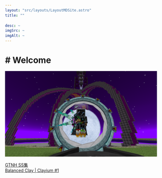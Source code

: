 ```yaml
---
layout: "src/layouts/LayoutMDSite.astro"
title: ""

desc: ~
imgSrc: ~
imgAlt: ~
---
```

<style>
main a { text-decoration: underline; }
</style>

# \# Welcome

![Imgage of Stargate in GregTech: New Horizons](src/assets/img/Stargate.png)

[GTNH SS集](/articles/gtnh/gallery/)  
[Balanced Clay | Clayium #1](/articles/clayium/1)  
